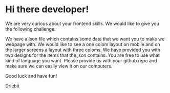 # Hi there developer!

We are very curious about your frontend skills. We would like to give you the following challenge.

We have a json file which contains some data that we want you to make we webpage with. We would like to see a one colom layout on mobile and on the larger screens a layout with three coloms. We have provided you with two designs for the items that the json contains. You are free to use what kind of language you want. Please provide us with your github repo and make sure we can easily view it on our computers.

Good luck and have fun!

Driebit
